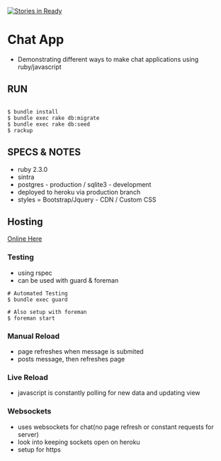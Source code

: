 [![Stories in Ready](https://badge.waffle.io/jbcool17/chat_app.png?label=ready&title=Ready)](https://waffle.io/jbcool17/chat_app)
# Chat App
- Demonstrating different ways to make chat applications using ruby/javascript

## RUN
```

$ bundle install
$ bundle exec rake db:migrate
$ bundle exec rake db:seed
$ rackup
```

## SPECS & NOTES
- ruby 2.3.0
- sintra
- postgres - production / sqlite3 - development
- deployed to heroku via production branch
- styles = Bootstrap/Jquery - CDN / Custom CSS

## Hosting
[Online Here](https://morning-island-89210.herokuapp.com/)

### Testing
- using rspec 
- can be used with guard & foreman

```
# Automated Testing
$ bundle exec guard

# Also setup with foreman
$ foreman start
```

### Manual Reload
- page refreshes when message is submited
- posts message, then refreshes page

### Live Reload
- javascript is constantly polling for new data and updating view

### Websockets
- uses websockets for chat(no page refresh or constant requests for server)
- look into keeping sockets open on heroku
- setup for https
